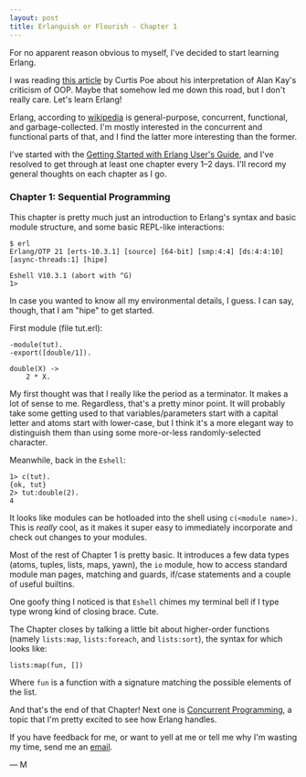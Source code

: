 ```yaml
---
layout: post
title: Erlanguish or Flourish - Chapter 1
---
```

For no apparent reason obvious to myself, I've decided to start learning
Erlang.

I was reading
[this article](https://ovid.github.io/articles/alan-kay-and-oo-programming.html)
by Curtis Poe about his interpretation of Alan Kay's criticism of OOP. Maybe
that somehow led me down this road, but I don't really care. Let's learn
Erlang!

Erlang, according to
[wikipedia](https://en.wikipedia.org/wiki/Erlang_(programming_language)) is
general-purpose, concurrent, functional, and garbage-collected. I'm mostly
interested in the concurrent and functional parts of that, and I find the
latter more interesting than the former.

I've started with the
[Getting Started with Erlang User's Guide](http://erlang.org/doc/getting_started/users_guide.html),
and I've resolved to get through at least one chapter every 1–2 days. I'll
record my general thoughts on each chapter as I go.

### Chapter 1: Sequential Programming

This chapter is pretty much just an introduction to Erlang's syntax and basic
module structure, and some basic REPL-like interactions:

    $ erl
    Erlang/OTP 21 [erts-10.3.1] [source] [64-bit] [smp:4:4] [ds:4:4:10] [async-threads:1] [hipe]

    Eshell V10.3.1 (abort with ^G)
    1>

In case you wanted to know all my environmental details, I guess. I can say,
though, that I am "hipe" to get started.

First module (file tut.erl):

    -module(tut).
    -export([double/1]).

    double(X) ->
        2 * X.

My first thought was that I really like the period as a terminator. It makes a
lot of sense to me. Regardless, that's a pretty minor point. It will probably
take some getting used to that variables/parameters start with a capital letter
and atoms start with lower-case, but I think it's a more elegant way to
distinguish them than using some more-or-less randomly-selected character.

Meanwhile, back in the `Eshell`:

    1> c(tut).
    {ok, tut}
    2> tut:double(2).
    4

It looks like modules can be hotloaded into the shell using `c(<module name>)`.
This is _really_ cool, as it makes it super easy to immediately incorporate and
check out changes to your modules.

Most of the rest of Chapter 1 is pretty basic. It introduces a few data types
(atoms, tuples, lists, maps, yawn), the `io` module, how to access standard
module man pages, matching and guards, if/case statements and a couple of
useful builtins.

One goofy thing I noticed is that `Eshell` chimes my terminal bell if I type
type wrong kind of closing brace. Cute.

The Chapter closes by talking a little bit about higher-order functions
(namely `lists:map`, `lists:foreach`, and `lists:sort`), the syntax for which
looks like:

    lists:map(fun, [])

Where `fun` is a function with a signature matching the possible elements of
the list.

And that's the end of that Chapter! Next one is
[Concurrent Programming](http://erlang.org/doc/getting_started/conc_prog.html),
a topic that I'm pretty excited to see how Erlang handles.

If you have feedback for me, or want to yell at me or tell me why I'm wasting
my time, send me an <a href="mailto:mitch@mitchellburton.ca">email</a>.

— M
